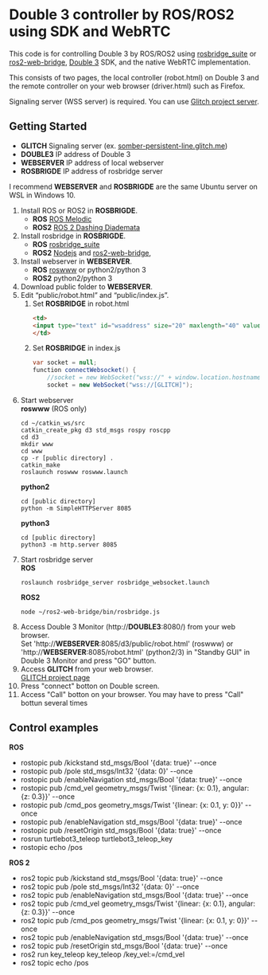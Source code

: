 # Double 3 controller by ROS/ROS2 using SDK and WebRTC

This code is for controlling Double 3 by ROS/ROS2 using [rosbridge_suite](http://wiki.ros.org/rosbridge_suite) or [ros2-web-bridge](https://github.com/RobotWebTools/ros2-web-bridge), [Double 3](https://www.doublerobotics.com) SDK, and the native WebRTC implementation.

This consists of two pages, the local controller (robot.html) on Double 3 and the remote controller on your web browser (driver.html) such as Firefox.

Signaling server (WSS server) is required. You can use [Glitch project server](https://somber-persistent-line.glitch.me/).

## Getting Started

- **GLITCH** Signaling server (ex. [somber-persistent-line.glitch.me](wss://somber-persistent-line.glitch.me))
- **DOUBLE3** IP address of Double 3
- **WEBSERVER** IP address of local webserver
- **ROSBRIGDE** IP address of rosbridge server

I recommend **WEBSERVER** and **ROSBRIGDE** are the same Ubuntu server on WSL in Windows 10.

1. Install ROS or ROS2 in **ROSBRIGDE**.
    - **ROS** [ROS Melodic](http://wiki.ros.org/melodic)
    - **ROS2** [ROS 2 Dashing Diademata](https://index.ros.org/doc/ros2/)
1. Install rosbridge in **ROSBRIGDE**.
    - **ROS** [rosbridge_suite](http://wiki.ros.org/rosbridge_suite)
    - **ROS2** [Nodejs](https://nodejs.org) and [ros2-web-bridge](https://github.com/RobotWebTools/ros2-web-bridge),
1. Install webserver in **WEBSERVER**.
    - **ROS** [roswww](http://wiki.ros.org/roswww ) or python2/python 3
    - **ROS2** python2/python 3
1. Download public folder to **WEBSERVER**.
1. Edit “public/robot.html” and “public/index.js”.
    1. Set **ROSBRIDGE** in robot.html
        ```html
		<td>
		<input type="text" id="wsaddress" size="20" maxlength="40" value="ws://[ROSBRIDGE]:9090">
		</td>
        ```
    1. Set **ROSBRIDGE** in index.js
        ```java
        var socket = null;
        function connectWebsocket() {
            //socket = new WebSocket("wss://" + window.location.hostname);
            socket = new WebSocket("wss://[GLITCH]");
        ```
1. Start webserver  
    **roswww** (ROS only)
    ```
    cd ~/catkin_ws/src
    catkin_create_pkg d3 std_msgs rospy roscpp
    cd d3
    mkdir www
    cd www
    cp -r [public directory] .
    catkin_make
    roslaunch roswww roswww.launch
    ```
    **python2**
    ```
    cd [public directory]
    python -m SimpleHTTPServer 8085
    ```
    **python3**
    ```
    cd [public directory]
    python3 -m http.server 8085
    ```
1. Start rosbridge server  
    **ROS**
    ```
    roslaunch rosbridge_server rosbridge_websocket.launch
    ```
    **ROS2**
    ```
    node ~/ros2-web-bridge/bin/rosbridge.js
    ```
1. Access Double 3 Monitor (http://**DOUBLE3**:8080/) from your web browser.   
    Set 'http://**WEBSERVER**:8085/d3/public/robot.html' (roswww) or 'http://**WEBSERVER**:8085/robot.html' (python2/3) in "Standby GUI" in Double 3 Monitor and press "GO" button.
1. Access **GLITCH** from your web browser.   
    [GLITCH project page](https://somber-persistent-line.glitch.me/)
1. Press "connect" botton on Double screen.   
1. Access "Call" botton on your browser. You may have to press "Call" bottun several times   

## Control examples

**ROS**
- rostopic pub /kickstand std_msgs/Bool '{data: true}' --once
- rostopic pub /pole std_msgs/Int32 '{data: 0}' --once
- rostopic pub /enableNavigation std_msgs/Bool '{data: true}' --once
- rostopic pub /cmd_vel geometry_msgs/Twist '{linear: {x: 0.1}, angular: {z: 0.3}}' --once
- rostopic pub /cmd_pos geometry_msgs/Twist '{linear: {x: 0.1, y: 0}}' --once
- rostopic pub /enableNavigation std_msgs/Bool '{data: true}' --once
- rostopic pub /resetOrigin std_msgs/Bool '{data: true}' --once
- rosrun turtlebot3_teleop turtlebot3_teleop_key
- rostopic echo /pos

**ROS 2**
- ros2 topic pub /kickstand std_msgs/Bool '{data: true}' --once
- ros2 topic pub /pole std_msgs/Int32 '{data: 0}' --once
- ros2 topic pub /enableNavigation std_msgs/Bool '{data: true}' --once
- ros2 topic pub /cmd_vel geometry_msgs/Twist '{linear: {x: 0.1}, angular: {z: 0.3}}' --once
- ros2 topic pub /cmd_pos geometry_msgs/Twist '{linear: {x: 0.1, y: 0}}' --once
- ros2 topic pub /enableNavigation std_msgs/Bool '{data: true}' --once
- ros2 topic pub /resetOrigin std_msgs/Bool '{data: true}' --once
- ros2 run key_teleop key_teleop /key_vel:=/cmd_vel
- ros2 topic echo /pos